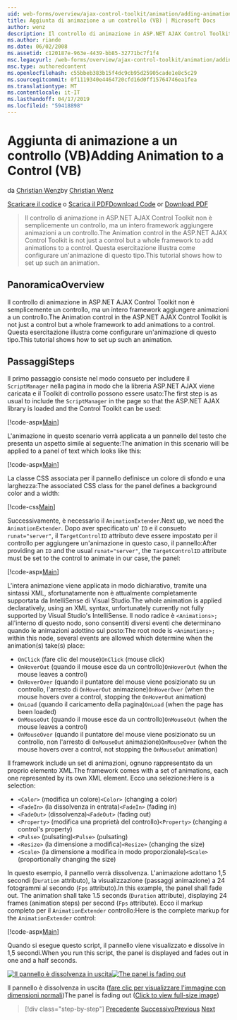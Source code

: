 ```yaml
---
uid: web-forms/overview/ajax-control-toolkit/animation/adding-animation-to-a-control-vb
title: Aggiunta di animazione a un controllo (VB) | Microsoft Docs
author: wenz
description: Il controllo di animazione in ASP.NET AJAX Control Toolkit non è semplicemente un controllo, ma un intero framework aggiungere animazioni a un controllo. Questa esercitazione viene illustrato come...
ms.author: riande
ms.date: 06/02/2008
ms.assetid: c120187e-963e-4439-bb85-32771bc7f1f4
msc.legacyurl: /web-forms/overview/ajax-control-toolkit/animation/adding-animation-to-a-control-vb
msc.type: authoredcontent
ms.openlocfilehash: c55bbeb383b15f4dc9cb95d25905cade1e8c5c29
ms.sourcegitcommit: 0f1119340e4464720cfd16d0ff15764746ea1fea
ms.translationtype: MT
ms.contentlocale: it-IT
ms.lasthandoff: 04/17/2019
ms.locfileid: "59418898"
---
```

# <a name="adding-animation-to-a-control-vb"></a><span data-ttu-id="d5a2c-104">Aggiunta di animazione a un controllo (VB)</span><span class="sxs-lookup"><span data-stu-id="d5a2c-104">Adding Animation to a Control (VB)</span></span>

<span data-ttu-id="d5a2c-105">da [Christian Wenz](https://github.com/wenz)</span><span class="sxs-lookup"><span data-stu-id="d5a2c-105">by [Christian Wenz](https://github.com/wenz)</span></span>

<span data-ttu-id="d5a2c-106">[Scaricare il codice](http://download.microsoft.com/download/f/9/a/f9a26acd-8df4-4484-8a18-199e4598f411/Animation1.vb.zip) o [Scarica il PDF](http://download.microsoft.com/download/6/7/1/6718d452-ff89-4d3f-a90e-c74ec2d636a3/animation1VB.pdf)</span><span class="sxs-lookup"><span data-stu-id="d5a2c-106">[Download Code](http://download.microsoft.com/download/f/9/a/f9a26acd-8df4-4484-8a18-199e4598f411/Animation1.vb.zip) or [Download PDF](http://download.microsoft.com/download/6/7/1/6718d452-ff89-4d3f-a90e-c74ec2d636a3/animation1VB.pdf)</span></span>

> <span data-ttu-id="d5a2c-107">Il controllo di animazione in ASP.NET AJAX Control Toolkit non è semplicemente un controllo, ma un intero framework aggiungere animazioni a un controllo.</span><span class="sxs-lookup"><span data-stu-id="d5a2c-107">The Animation control in the ASP.NET AJAX Control Toolkit is not just a control but a whole framework to add animations to a control.</span></span> <span data-ttu-id="d5a2c-108">Questa esercitazione illustra come configurare un'animazione di questo tipo.</span><span class="sxs-lookup"><span data-stu-id="d5a2c-108">This tutorial shows how to set up such an animation.</span></span>


## <a name="overview"></a><span data-ttu-id="d5a2c-109">Panoramica</span><span class="sxs-lookup"><span data-stu-id="d5a2c-109">Overview</span></span>

<span data-ttu-id="d5a2c-110">Il controllo di animazione in ASP.NET AJAX Control Toolkit non è semplicemente un controllo, ma un intero framework aggiungere animazioni a un controllo.</span><span class="sxs-lookup"><span data-stu-id="d5a2c-110">The Animation control in the ASP.NET AJAX Control Toolkit is not just a control but a whole framework to add animations to a control.</span></span> <span data-ttu-id="d5a2c-111">Questa esercitazione illustra come configurare un'animazione di questo tipo.</span><span class="sxs-lookup"><span data-stu-id="d5a2c-111">This tutorial shows how to set up such an animation.</span></span>

## <a name="steps"></a><span data-ttu-id="d5a2c-112">Passaggi</span><span class="sxs-lookup"><span data-stu-id="d5a2c-112">Steps</span></span>

<span data-ttu-id="d5a2c-113">Il primo passaggio consiste nel modo consueto per includere il `ScriptManager` nella pagina in modo che la libreria ASP.NET AJAX viene caricata e il Toolkit di controllo possono essere usato:</span><span class="sxs-lookup"><span data-stu-id="d5a2c-113">The first step is as usual to include the `ScriptManager` in the page so that the ASP.NET AJAX library is loaded and the Control Toolkit can be used:</span></span>

[!code-aspx[Main](adding-animation-to-a-control-vb/samples/sample1.aspx)]

<span data-ttu-id="d5a2c-114">L'animazione in questo scenario verrà applicata a un pannello del testo che presenta un aspetto simile al seguente:</span><span class="sxs-lookup"><span data-stu-id="d5a2c-114">The animation in this scenario will be applied to a panel of text which looks like this:</span></span>

[!code-aspx[Main](adding-animation-to-a-control-vb/samples/sample2.aspx)]

<span data-ttu-id="d5a2c-115">La classe CSS associata per il pannello definisce un colore di sfondo e una larghezza:</span><span class="sxs-lookup"><span data-stu-id="d5a2c-115">The associated CSS class for the panel defines a background color and a width:</span></span>

[!code-css[Main](adding-animation-to-a-control-vb/samples/sample3.css)]

<span data-ttu-id="d5a2c-116">Successivamente, è necessario il `AnimationExtender`.</span><span class="sxs-lookup"><span data-stu-id="d5a2c-116">Next up, we need the `AnimationExtender`.</span></span> <span data-ttu-id="d5a2c-117">Dopo aver specificato un' `ID` e il consueto `runat="server"`, il `TargetControlID` attributo deve essere impostato per il controllo per aggiungere un'animazione in questo caso, il pannello:</span><span class="sxs-lookup"><span data-stu-id="d5a2c-117">After providing an `ID` and the usual `runat="server"`, the `TargetControlID` attribute must be set to the control to animate in our case, the panel:</span></span>

[!code-aspx[Main](adding-animation-to-a-control-vb/samples/sample4.aspx)]

<span data-ttu-id="d5a2c-118">L'intera animazione viene applicata in modo dichiarativo, tramite una sintassi XML, sfortunatamente non è attualmente completamente supportata da IntelliSense di Visual Studio.</span><span class="sxs-lookup"><span data-stu-id="d5a2c-118">The whole animation is applied declaratively, using an XML syntax, unfortunately currently not fully supported by Visual Studio's IntelliSense.</span></span> <span data-ttu-id="d5a2c-119">Il nodo radice è `<Animations>;` all'interno di questo nodo, sono consentiti diversi eventi che determinano quando le animazioni adottino sul posto:</span><span class="sxs-lookup"><span data-stu-id="d5a2c-119">The root node is `<Animations>;` within this node, several events are allowed which determine when the animation(s) take(s) place:</span></span>

- <span data-ttu-id="d5a2c-120">`OnClick` (fare clic del mouse)</span><span class="sxs-lookup"><span data-stu-id="d5a2c-120">`OnClick` (mouse click)</span></span>
- <span data-ttu-id="d5a2c-121">`OnHoverOut` (quando il mouse esce da un controllo)</span><span class="sxs-lookup"><span data-stu-id="d5a2c-121">`OnHoverOut` (when the mouse leaves a control)</span></span>
- <span data-ttu-id="d5a2c-122">`OnHoverOver` (quando il puntatore del mouse viene posizionato su un controllo, l'arresto di `OnHoverOut` animazione)</span><span class="sxs-lookup"><span data-stu-id="d5a2c-122">`OnHoverOver` (when the mouse hovers over a control, stopping the `OnHoverOut` animation)</span></span>
- <span data-ttu-id="d5a2c-123">`OnLoad` (quando il caricamento della pagina)</span><span class="sxs-lookup"><span data-stu-id="d5a2c-123">`OnLoad` (when the page has been loaded)</span></span>
- <span data-ttu-id="d5a2c-124">`OnMouseOut` (quando il mouse esce da un controllo)</span><span class="sxs-lookup"><span data-stu-id="d5a2c-124">`OnMouseOut` (when the mouse leaves a control)</span></span>
- <span data-ttu-id="d5a2c-125">`OnMouseOver` (quando il puntatore del mouse viene posizionato su un controllo, non l'arresto di `OnMouseOut` animazione)</span><span class="sxs-lookup"><span data-stu-id="d5a2c-125">`OnMouseOver` (when the mouse hovers over a control, not stopping the `OnMouseOut` animation)</span></span>

<span data-ttu-id="d5a2c-126">Il framework include un set di animazioni, ognuno rappresentato da un proprio elemento XML.</span><span class="sxs-lookup"><span data-stu-id="d5a2c-126">The framework comes with a set of animations, each one represented by its own XML element.</span></span> <span data-ttu-id="d5a2c-127">Ecco una selezione:</span><span class="sxs-lookup"><span data-stu-id="d5a2c-127">Here is a selection:</span></span>

- <span data-ttu-id="d5a2c-128">`<Color>` (modifica un colore)</span><span class="sxs-lookup"><span data-stu-id="d5a2c-128">`<Color>` (changing a color)</span></span>
- <span data-ttu-id="d5a2c-129">`<FadeIn>` (la dissolvenza in entrata)</span><span class="sxs-lookup"><span data-stu-id="d5a2c-129">`<FadeIn>` (fading in)</span></span>
- <span data-ttu-id="d5a2c-130">`<FadeOut>` (dissolvenza)</span><span class="sxs-lookup"><span data-stu-id="d5a2c-130">`<FadeOut>` (fading out)</span></span>
- <span data-ttu-id="d5a2c-131">`<Property>` (modifica una proprietà del controllo)</span><span class="sxs-lookup"><span data-stu-id="d5a2c-131">`<Property>` (changing a control's property)</span></span>
- <span data-ttu-id="d5a2c-132">`<Pulse>` (pulsating)</span><span class="sxs-lookup"><span data-stu-id="d5a2c-132">`<Pulse>` (pulsating)</span></span>
- <span data-ttu-id="d5a2c-133">`<Resize>` (la dimensione a modifica)</span><span class="sxs-lookup"><span data-stu-id="d5a2c-133">`<Resize>` (changing the size)</span></span>
- <span data-ttu-id="d5a2c-134">`<Scale>` (la dimensione a modifica in modo proporzionale)</span><span class="sxs-lookup"><span data-stu-id="d5a2c-134">`<Scale>` (proportionally changing the size)</span></span>

<span data-ttu-id="d5a2c-135">In questo esempio, il pannello verrà dissolvenza. L'animazione adottano 1,5 secondi (`Duration` attributo), la visualizzazione (passaggi animazione) a 24 fotogrammi al secondo (`Fps` attributo).</span><span class="sxs-lookup"><span data-stu-id="d5a2c-135">In this example, the panel shall fade out. The animation shall take 1.5 seconds (`Duration` attribute), displaying 24 frames (animation steps) per second (`Fps` attribute).</span></span> <span data-ttu-id="d5a2c-136">Ecco il markup completo per il `AnimationExtender` controllo:</span><span class="sxs-lookup"><span data-stu-id="d5a2c-136">Here is the complete markup for the `AnimationExtender` control:</span></span>

[!code-aspx[Main](adding-animation-to-a-control-vb/samples/sample5.aspx)]

<span data-ttu-id="d5a2c-137">Quando si esegue questo script, il pannello viene visualizzato e dissolve in 1,5 secondi.</span><span class="sxs-lookup"><span data-stu-id="d5a2c-137">When you run this script, the panel is displayed and fades out in one and a half seconds.</span></span>


<span data-ttu-id="d5a2c-138">[![Il pannello è dissolvenza in uscita](adding-animation-to-a-control-vb/_static/image2.png)](adding-animation-to-a-control-vb/_static/image1.png)</span><span class="sxs-lookup"><span data-stu-id="d5a2c-138">[![The panel is fading out](adding-animation-to-a-control-vb/_static/image2.png)](adding-animation-to-a-control-vb/_static/image1.png)</span></span>

<span data-ttu-id="d5a2c-139">Il pannello è dissolvenza in uscita ([fare clic per visualizzare l'immagine con dimensioni normali](adding-animation-to-a-control-vb/_static/image3.png))</span><span class="sxs-lookup"><span data-stu-id="d5a2c-139">The panel is fading out ([Click to view full-size image](adding-animation-to-a-control-vb/_static/image3.png))</span></span>

> [!div class="step-by-step"]
> <span data-ttu-id="d5a2c-140">[Precedente](dynamically-controlling-updatepanel-animations-cs.md)
> [Successivo](executing-several-animations-at-the-same-time-vb.md)</span><span class="sxs-lookup"><span data-stu-id="d5a2c-140">[Previous](dynamically-controlling-updatepanel-animations-cs.md)
[Next](executing-several-animations-at-the-same-time-vb.md)</span></span>
